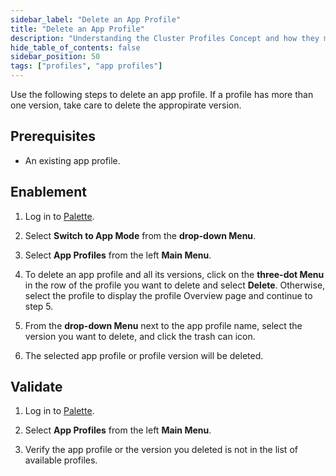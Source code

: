 ```yaml
---
sidebar_label: "Delete an App Profile"
title: "Delete an App Profile"
description: "Understanding the Cluster Profiles Concept and how they make Spectro Cloud powerful"
hide_table_of_contents: false
sidebar_position: 50
tags: ["profiles", "app profiles"]
---
```



Use the following steps to delete an app profile. If a profile has more than one version, take care to delete the appropirate version.

## Prerequisites 

- An existing app profile. 

## Enablement

1. Log in to [Palette](https://console.spectrocloud.com/).

2. Select **Switch to App Mode** from the **drop-down Menu**.

3. Select **App Profiles** from the left **Main Menu**.

<!-- 3. From the list of available app profiles, select the profile to delete.

x. If the app profile has only one version, use the **drop-down Menu** next to the app profile name to select the version you want to delete, and click the trash can icon.  -->


4. To delete an app profile and all its versions, click on the **three-dot Menu** in the row of the profile you want to delete and select **Delete**. Otherwise, select the profile to display the profile Overview page and continue to step 5.

5. From the **drop-down Menu** next to the app profile name, select the version you want to delete, and click the trash can icon. 

6. The selected app profile or profile version will be deleted.


## Validate

1. Log in to [Palette](https://console.spectrocloud.com/).

2. Select **App Profiles** from the left **Main Menu**.   

3. Verify the app profile or the version you deleted is not in the list of available profiles.